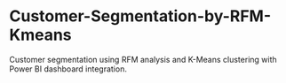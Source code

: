 # Customer-Segmentation-by-RFM-Kmeans
Customer segmentation using RFM analysis and K-Means clustering with Power BI dashboard integration.
